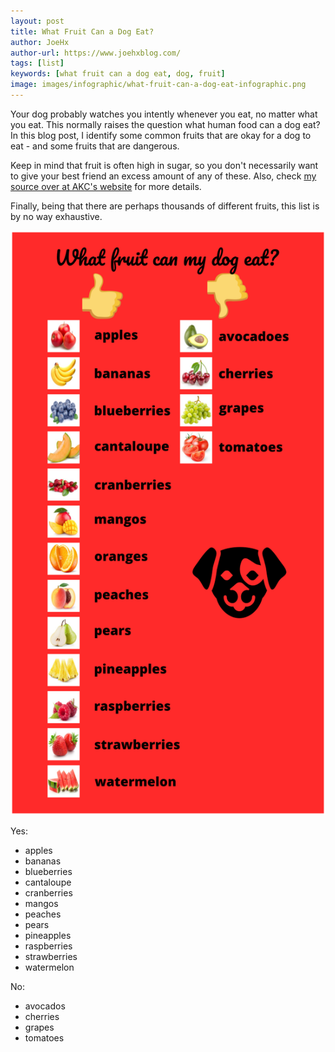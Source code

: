 ```yaml
---
layout: post
title: What Fruit Can a Dog Eat?
author: JoeHx
author-url: https://www.joehxblog.com/
tags: [list]
keywords: [what fruit can a dog eat, dog, fruit]
image: images/infographic/what-fruit-can-a-dog-eat-infographic.png
---
```


Your dog probably watches you intently whenever you eat, no matter what you eat. This normally raises the question what human food can a dog eat? In this blog post, I identify some common fruits that are okay for a dog to eat - and some fruits that are dangerous.

Keep in mind that fruit is often high in sugar, so you don't necessarily want to give your best friend an excess amount of any of these. Also, check [my source over at AKC's website](http://www.akc.org/content/health/articles/fruits-vegetables-dogs-can-and-cant-eat/) for more details.

Finally, being that there are perhaps thousands of different fruits, this list is by no way exhaustive.

![What Fruit Can a Dog Eat? Infographic](/images/infographic/what-fruit-can-a-dog-eat-infographic.png "What Fruit Can a Dog Eat? Infographic")

Yes:
* apples
* bananas
* blueberries
* cantaloupe
* cranberries
* mangos
* peaches
* pears
* pineapples
* raspberries
* strawberries
* watermelon

No:
* avocados
* cherries
* grapes
* tomatoes
